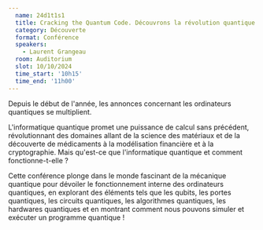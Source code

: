 ```yaml
---
  name: 24d1t1s1
  title: Cracking the Quantum Code. Découvrons la révolution quantique !
  category: Découverte
  format: Conférence
  speakers: 
    - Laurent Grangeau
  room: Auditorium
  slot: 10/10/2024
  time_start: '10h15'
  time_end: '11h00'
---
```

Depuis le début de l'année, les annonces concernant les ordinateurs quantiques se multiplient. 

L'informatique quantique promet une puissance de calcul sans précédent, révolutionnant des domaines allant de la science des matériaux et de la découverte de médicaments à la modélisation financière et à la cryptographie. Mais qu'est-ce que l'informatique quantique et comment fonctionne-t-elle ? 

Cette conférence plonge dans le monde fascinant de la mécanique quantique pour dévoiler le fonctionnement interne des ordinateurs quantiques, en explorant des éléments tels que les qubits, les portes quantiques, les circuits quantiques, les algorithmes quantiques, les hardwares quantiques et en montrant comment nous pouvons simuler et exécuter un programme quantique !